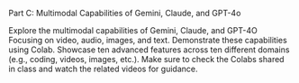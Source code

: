 Part C: Multimodal Capabilities of Gemini, Claude, and GPT-4o

Explore the multimodal capabilities of Gemini, Claude, and GPT-4O
Focusing on video, audio, images, and text.
Demonstrate these capabilities using Colab.
Showcase ten advanced features across ten different domains (e.g., coding, videos, images, etc.).
Make sure to check the Colabs shared in class and watch the related videos for guidance.